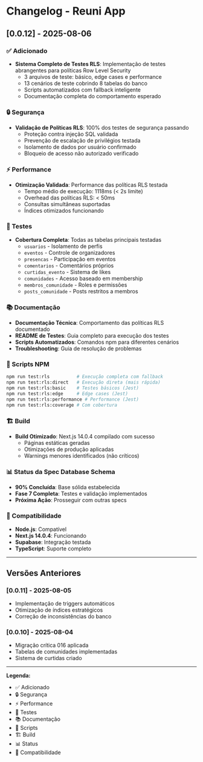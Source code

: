 # Changelog - Reuni App

## [0.0.12] - 2025-08-06

### ✅ Adicionado
- **Sistema Completo de Testes RLS**: Implementação de testes abrangentes para políticas Row Level Security
  - 3 arquivos de teste: básico, edge cases e performance
  - 13 cenários de teste cobrindo 8 tabelas do banco
  - Scripts automatizados com fallback inteligente
  - Documentação completa do comportamento esperado

### 🔒 Segurança
- **Validação de Políticas RLS**: 100% dos testes de segurança passando
  - Proteção contra injeção SQL validada
  - Prevenção de escalação de privilégios testada
  - Isolamento de dados por usuário confirmado
  - Bloqueio de acesso não autorizado verificado

### ⚡ Performance
- **Otimização Validada**: Performance das políticas RLS testada
  - Tempo médio de execução: 1118ms (< 2s limite)
  - Overhead das políticas RLS: < 50ms
  - Consultas simultâneas suportadas
  - Índices otimizados funcionando

### 🧪 Testes
- **Cobertura Completa**: Todas as tabelas principais testadas
  - `usuarios` - Isolamento de perfis
  - `eventos` - Controle de organizadores
  - `presencas` - Participação em eventos
  - `comentarios` - Comentários próprios
  - `curtidas_evento` - Sistema de likes
  - `comunidades` - Acesso baseado em membership
  - `membros_comunidade` - Roles e permissões
  - `posts_comunidade` - Posts restritos a membros

### 📚 Documentação
- **Documentação Técnica**: Comportamento das políticas RLS documentado
- **README de Testes**: Guia completo para execução dos testes
- **Scripts Automatizados**: Comandos npm para diferentes cenários
- **Troubleshooting**: Guia de resolução de problemas

### 🔧 Scripts NPM
```bash
npm run test:rls          # Execução completa com fallback
npm run test:rls:direct   # Execução direta (mais rápida)
npm run test:rls:basic    # Testes básicos (Jest)
npm run test:rls:edge     # Edge cases (Jest)
npm run test:rls:performance # Performance (Jest)
npm run test:rls:coverage # Com cobertura
```

### 🏗️ Build
- **Build Otimizado**: Next.js 14.0.4 compilado com sucesso
  - Páginas estáticas geradas
  - Otimizações de produção aplicadas
  - Warnings menores identificados (não críticos)

### 📊 Status da Spec Database Schema
- **90% Concluída**: Base sólida estabelecida
- **Fase 7 Completa**: Testes e validação implementados
- **Próxima Ação**: Prosseguir com outras specs

### 🔄 Compatibilidade
- **Node.js**: Compatível
- **Next.js 14.0.4**: Funcionando
- **Supabase**: Integração testada
- **TypeScript**: Suporte completo

---

## Versões Anteriores

### [0.0.11] - 2025-08-05
- Implementação de triggers automáticos
- Otimização de índices estratégicos
- Correção de inconsistências do banco

### [0.0.10] - 2025-08-04
- Migração crítica 016 aplicada
- Tabelas de comunidades implementadas
- Sistema de curtidas criado

---

**Legenda:**
- ✅ Adicionado
- 🔒 Segurança
- ⚡ Performance
- 🧪 Testes
- 📚 Documentação
- 🔧 Scripts
- 🏗️ Build
- 📊 Status
- 🔄 Compatibilidade